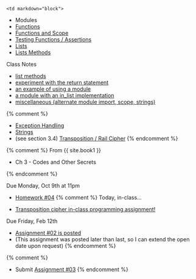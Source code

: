 	<td markdown="block">
* Modules
* [Functions](slides/04/functions-return.html)
* [Functions and Scope](slides/04/scope.html)
* [Testing Functions / Assertions](slides/04/functions-testing.html)
* [Lists](slides/04/lists.html)
* [Lists Methods](slides/04/list-methods.html)

Class Notes

* [list methods](resources/code/class04_list_methods.py)
* [experiment with the return statement](resources/code/class04_return.py)
* [an example of using a module](resources/code/class04_modules.py)
* [a module with an in_list implementation](resources/code/class04_myfunctions.py)
* [miscellaneous (alternate module import, scope, strings)](resources/code/class04_module_scope_string.py)

{% comment %}
* [Exception Handling](slides/04/exceptions.html)
* [Strings](slides/04/strings.html)
* (see section 3.4) [Transposition / Rail Cipher](slides/04/rail-cipher.html)
{% endcomment %}

</td>
{% comment %}
	<td markdown="block">
From {{ site.book1 }}

* Ch 3 - Codes and Other Secrets
</td>
{% endcomment %}
	<td markdown="block">

Due Monday, Oct 9th at 11pm

* [Homework #04](assignments/hw04.html)
	{% comment %}
Today, in-class...

* [Transposition cipher in-class programming assignment!](https://docs.google.com/a/nyu.edu/forms/d/12gwd_MzazDz3Cx6KPNOQEEhftmXNpZb32y23cjOMnYw/viewform)

Due Friday, Feb 12th

* [Assignment #02 is posted](assignments/hw02.html)
* (This assignment was posted later than last, so I can extend the open date upon request)
{% endcomment %}

{% comment %}
* Submit [Assignment #03](assignments/hw03.html)
{% endcomment %}
</td>
